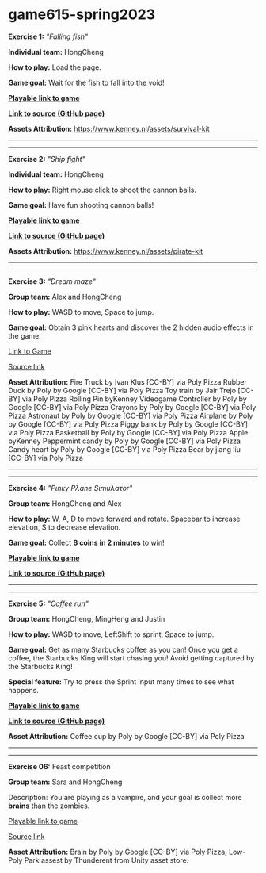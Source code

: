 # game615-spring2023
 
 
**Exercise 1:** _"Falling fish"_

**Individual team:** HongCheng

**How to play:** 
Load the page. 

**Game goal:** 
Wait for the fish to fall into the void!

[**Playable link to game**](https://zhang-ale.github.io/game615-spring2023/exercises/exercise01/play/) 

[**Link to source (GitHub page)**](https://github.com/Zhang-Ale/game615-spring2023/tree/main/exercises/exercise01) 

**Assets Attribution:**
https://www.kenney.nl/assets/survival-kit

________________________________________________________


________________________________________________________
 
**Exercise 2:** _"Ship fight"_

**Individual team:** HongCheng

**How to play:** 
Right mouse click to shoot the cannon balls. 

**Game goal:** 
Have fun shooting cannon balls! 

[**Playable link to game**](https://zhang-ale.github.io/game615-spring2023/exercises/exercise02/play/) 

[**Link to source (GitHub page)**](https://github.com/Zhang-Ale/game615-spring2023/tree/main/exercises/exercise02) 

**Assets Attribution:**
https://www.kenney.nl/assets/pirate-kit

________________________________________________________


________________________________________________________

**Exercise 3:** _"Dream maze"_

**Group team:** Alex and HongCheng 

**How to play:** 
WASD to move, Space to jump. 

**Game goal:** 
Obtain 3 pink hearts and discover the 2 hidden audio effects in the game. 

[Link to Game](https://alexj1889.github.io/game615-spring2023-03/exercise03/play/) 

[Source link](https://github.com/AlexJ1889/game615-spring2023-03/tree/main/exercise03)

**Asset Attribution:**
Fire Truck by Ivan Klus [CC-BY] via Poly Pizza
Rubber Duck by Poly by Google [CC-BY] via Poly Pizza
Toy train by Jair Trejo [CC-BY] via Poly Pizza
Rolling Pin byKenney
Videogame Controller by Poly by Google [CC-BY] via Poly Pizza
Crayons by Poly by Google [CC-BY] via Poly Pizza
Astronaut by Poly by Google [CC-BY] via Poly Pizza
Airplane by Poly by Google [CC-BY] via Poly Pizza
Piggy bank by Poly by Google [CC-BY] via Poly Pizza
Basketball by Poly by Google [CC-BY] via Poly Pizza
Apple byKenney
Peppermint candy by Poly by Google [CC-BY] via Poly Pizza
Candy heart by Poly by Google [CC-BY] via Poly Pizza
Bear by jiang liu [CC-BY] via Poly Pizza

________________________________________________________


________________________________________________________


**Exercise 4:** _"Pιnκy Pλane Sιmuλaτor"_

**Group team:** HongCheng and Alex

**How to play:** 
W, A, D to move forward and rotate. 
Spacebar to increase elevation, S to decrease elevation. 

**Game goal:** 
Collect **8 coins in 2 minutes** to win!

[**Playable link to game**](https://zhang-ale.github.io/game615-spring2023/exercises/exercise04/play/) 

[**Link to source (GitHub page)**](https://github.com/Zhang-Ale/game615-spring2023/tree/main/exercises/exercise04) 

________________________________________________________


________________________________________________________

**Exercise 5:** _"Coffee run"_

**Group team:** HongCheng, MingHeng and Justin

**How to play:** 
WASD to move, LeftShift to sprint, Space to jump. 

**Game goal:** 
Get as many Starbucks coffee as you can! Once you get a coffee, the Starbucks King will start chasing you! Avoid getting captured by the Starbucks King!  

**Special feature:** 
Try to press the Sprint input many times to see what happens. 

[**Playable link to game**](https://zhang-ale.github.io/game615-spring2023/exercises/exercise05/play/) 

[**Link to source (GitHub page)**](https://github.com/Zhang-Ale/game615-spring2023/tree/main/exercises/exercise05) 

**Asset Attribution:**
Coffee cup by Poly by Google [CC-BY] via Poly Pizza


________________________________________________________


________________________________________________________


**Exercise 06:** Feast competition
 
**Group team:** Sara and HongCheng

Description: You are playing as a vampire, and your goal is collect more **brains** than the zombies. 

[Playable link to game](https://SaraHashemii.github.io/game615-spring2023-06/exercise06/play/)
 
[Source link](https://github.com/SaraHashemii/game615-spring2023-06/tree/main/exercise06)
 
**Asset Attribution:**
Brain by Poly by Google [CC-BY] via Poly Pizza, 
Low-Poly Park assest by Thunderent from Unity asset store. 
